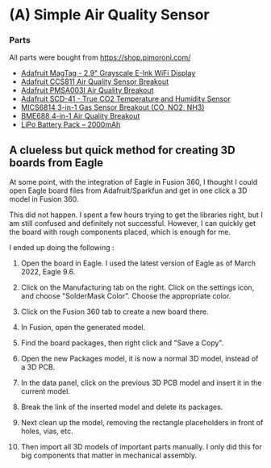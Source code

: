 # (A) Simple Air Quality Sensor



### Parts

All parts were bought from https://shop.pimoroni.com/

- [Adafruit MagTag - 2.9" Grayscale E-Ink WiFi Display](https://www.adafruit.com/product/4800)
- [Adafruit CCS811 Air Quality Sensor Breakout](https://www.adafruit.com/product/3566)
- [Adafruit PMSA003I Air Quality Breakout](https://www.adafruit.com/product/4632)
- [Adafruit SCD-41 - True CO2 Temperature and Humidity Sensor](https://www.adafruit.com/product/5190)
- [MICS6814 3-in-1 Gas Sensor Breakout (CO, NO2, NH3)](https://shop.pimoroni.com/products/mics6814-gas-sensor-breakout)
- [BME688 4-in-1 Air Quality Breakout](https://shop.pimoroni.com/products/bme688-breakout)
- [LiPo Battery Pack – 2000mAh](https://shop.pimoroni.com/products/lipo-battery-pack?variant=20429082247)



## A clueless but quick method for creating 3D boards from Eagle



At some point, with the integration of Eagle in Fusion 360, I thought I could open Eagle board files from Adafruit/Sparkfun and get in one click a 3D model in Fusion 360.

This did not happen. I spent a few hours trying to get the libraries right, but I am still confused and definitely not successful. However, I can quickly get the board with rough components placed, which is enough for me.

I ended up doing the following :

1. Open the board in Eagle. I used the latest version of Eagle as of March 2022, Eagle 9.6.

2. Click on the Manufacturing tab on the right. Click on the settings icon, and choose "SolderMask Color". Choose the appropriate color.

3. Click on the Fusion 360 tab to create a new board there.

4. In Fusion, open the generated model. 

5. Find the board packages, then right click and "Save a Copy".

6. Open the new Packages model, it is now a normal 3D model, instead of a 3D PCB.

7. In the data panel, click on the previous 3D PCB model and insert it in the current model.

8. Break the link of the inserted model and delete its packages.

9. Next clean up the model, removing the rectangle placeholders in front of holes, vias, etc.

10. Then import all 3D models of important parts manually. I only did this for big components that matter in mechanical assembly.

    